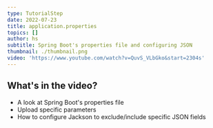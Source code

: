 ```yaml
---
type: TutorialStep
date: 2022-07-23
title: application.properties
topics: []
author: hs
subtitle: Spring Boot's properties file and configuring JSON
thumbnail: ./thumbnail.png
video: 'https://www.youtube.com/watch?v=QuvS_VLbGko&start=2304s'
---
```


## What's in the video?

* A look at Spring Boot's properties file
* Upload specific parameters
* How to configure Jackson to exclude/include specific JSON fields
